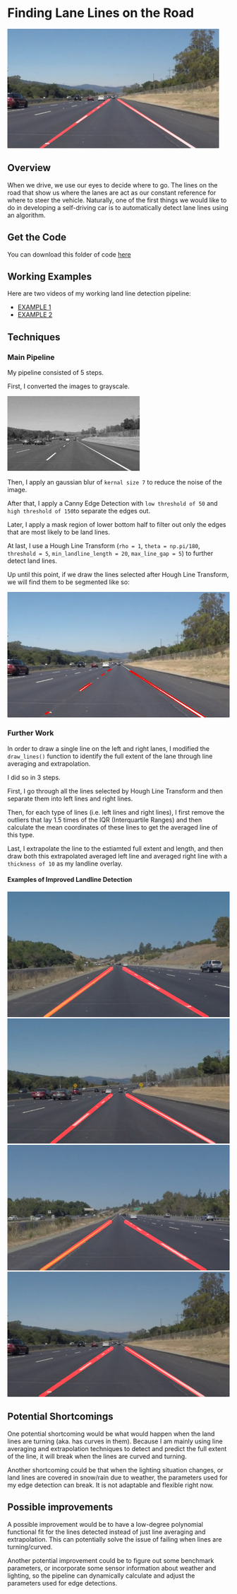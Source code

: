 # **Finding Lane Lines on the Road** 

<img src="examples/laneLines_thirdPass.jpg" width="480" alt="Combined Image" />

## Overview
When we drive, we use our eyes to decide where to go.  The lines on the road that show us where the lanes are act as our constant reference for where to steer the vehicle.  Naturally, one of the first things we would like to do in developing a self-driving car is to automatically detect lane lines using an algorithm.

## Get the Code
You can download this folder of code [here](https://tugan0329.bitbucket.io/downloads/udacity/car/land-line/p1-finding-land-line.zip)

## Working Examples
Here are two videos of my working land line detection pipeline:

- [EXAMPLE 1](https://youtu.be/WvMjKvKvMR0)
- [EXAMPLE 2](https://youtu.be/_ANL75vW-2g)


[//]: # (Image References)

[image1]: ./examples/grayscale.jpg "Grayscale"
[image2]: ./examples/line-segments-example.jpg "Line Segment Example"
[image3]: ./test_images_output/solidYellowCurve.jpg "solidYellowCurve"
[image4]: ./test_images_output/whiteCarLaneSwitch.jpg "whiteCarLaneSwitch"
[image5]: ./test_images_output/solidWhiteCurve.jpg "solidWhiteCurve"
[image6]: ./test_images_output/solidYellowCurve2.jpg "solidYellowCurve2"
[image7]: ./test_images_output/solidYellowLeft.jpg "solidYellowLeft"
[image8]: ./test_images_output/solidWhiteRight.jpg "solidWhiteRight"

## Techniques

### Main Pipeline
My pipeline consisted of 5 steps. 

First, I converted the images to grayscale. 

![alt text][image1]

Then, I apply an gaussian blur of `kernal size 7` to reduce the noise of the image. 

After that, I apply a Canny Edge Detection with `low threshold of 50` and 	`high threshold of 150`to separate the edges out. 

Later, I apply a mask region of lower bottom half to filter out only the edges that are most likely to be land lines. 

At last, I use a Hough Line Transform (`rho = 1`, `theta = np.pi/180`, `threshold = 5`, `min_landline_length = 20`, `max_line_gap = 5`) to further detect land lines.

Up until this point, if we draw the lines selected after Hough Line Transform, we will find them to be segmented like so:

![alt text][image2]

### Further Work

In order to draw a single line on the left and right lanes, I modified the `draw_lines()` function to identify the full extent of the lane through line averaging and extrapolation.

I did so in 3 steps.

First, I go through all the lines selected by Hough Line Transform and then separate them into left lines and right lines.

Then, for each type of lines (i.e. left lines and right lines), I first remove the outliers that lay 1.5 times of the IQR (Interquartile Ranges) and then calculate the mean coordinates of these lines to get the averaged line of this type.

Last, I extrapolate the line to the estiamted full extent and length, and then draw both this extrapolated averaged left line and averaged right line with a `thickness of 10` as my landline overlay.

#### Examples of Improved Landline Detection
![alt text][image3]
![alt text][image5]
![alt text][image7]
![alt text][image8]


## Potential Shortcomings


One potential shortcoming would be what would happen when the land lines are turning (aka. has curves in them). Because I am mainly using line averaging and extrapolation techniques to detect and predict the full extent of the line, it will break when the lines are curved and turning.

Another shortcoming could be that when the lighting situation changes, or land lines are covered in snow/rain due to weather, the parameters used for my edge detection can break. It is not adaptable and flexible right now.


## Possible improvements

A possible improvement would be to have a low-degree polynomial functional fit for the lines detected instead of just line averaging and extrapolation. This can potentially solve the issue of failing when lines are turning/curved.

Another potential improvement could be to figure out some benchmark parameters, or incorporate some sensor information about weather and lighting, so the pipeline can dynamically calculate and adjust the parameters used for edge detections.

